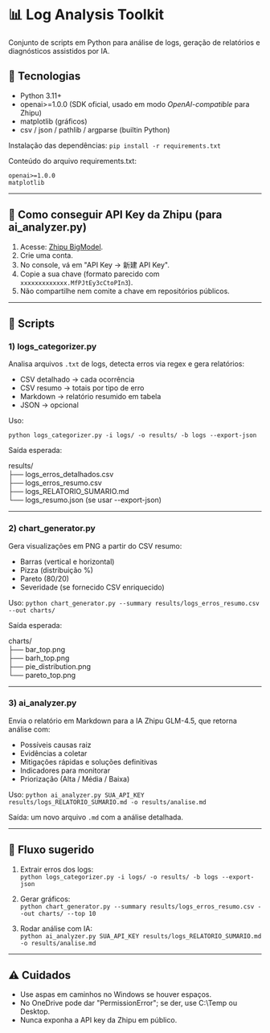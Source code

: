 # 📊 Log Analysis Toolkit

Conjunto de scripts em Python para análise de logs, geração de relatórios e diagnósticos assistidos por IA.  

## 🚀 Tecnologias

- Python 3.11+  
- openai>=1.0.0 (SDK oficial, usado em modo *OpenAI-compatible* para Zhipu)  
- matplotlib (gráficos)  
- csv / json / pathlib / argparse (builtin Python)  

Instalação das dependências:
`
pip install -r requirements.txt
`

Conteúdo do arquivo requirements.txt:

``
openai>=1.0.0
``
</br>
``
matplotlib
``

---

## 🔑 Como conseguir API Key da Zhipu (para ai_analyzer.py)

1. Acesse: <a href="https://open.bigmodel.cn/">Zhipu BigModel</a>.  
2. Crie uma conta.  
3. No console, vá em "API Key → 新建 API Key".  
4. Copie a sua chave (formato parecido com `xxxxxxxxxxxxx.MfPJtEy3cCtoPIn3`).  
5. Não compartilhe nem comite a chave em repositórios públicos.  

---

## 📂 Scripts

### 1) logs_categorizer.py

Analisa arquivos `.txt` de logs, detecta erros via regex e gera relatórios:

- CSV detalhado → cada ocorrência  
- CSV resumo → totais por tipo de erro  
- Markdown → relatório resumido em tabela  
- JSON → opcional  

Uso:

`
python logs_categorizer.py -i logs/ -o results/ -b logs --export-json
`

Saída esperada:

results/  
├── logs_erros_detalhados.csv  
├── logs_erros_resumo.csv  
├── logs_RELATORIO_SUMARIO.md  
└── logs_resumo.json   (se usar --export-json)  


---

### 2) chart_generator.py

Gera visualizações em PNG a partir do CSV resumo:

- Barras (vertical e horizontal)  
- Pizza (distribuição %)  
- Pareto (80/20)  
- Severidade (se fornecido CSV enriquecido)  

Uso:
`
python chart_generator.py --summary results/logs_erros_resumo.csv --out charts/
`

Saída esperada:

charts/  
├── bar_top.png  
├── barh_top.png  
├── pie_distribution.png  
└── pareto_top.png  


---

### 3) ai_analyzer.py

Envia o relatório em Markdown para a IA Zhipu GLM-4.5, que retorna análise com:

- Possíveis causas raiz  
- Evidências a coletar  
- Mitigações rápidas e soluções definitivas  
- Indicadores para monitorar  
- Priorização (Alta / Média / Baixa)  

Uso:
`
python ai_analyzer.py SUA_API_KEY results/logs_RELATORIO_SUMARIO.md -o results/analise.md
`

Saída: um novo arquivo `.md` com a análise detalhada.  

---

## 🔄 Fluxo sugerido

1. Extrair erros dos logs:  
   ``python logs_categorizer.py -i logs/ -o results/ -b logs --export-json``

2. Gerar gráficos:  
   ``python chart_generator.py --summary results/logs_erros_resumo.csv --out charts/ --top 10``  

3. Rodar análise com IA:  
   ``python ai_analyzer.py SUA_API_KEY results/logs_RELATORIO_SUMARIO.md -o results/analise.md``  

---

## ⚠️ Cuidados

- Use aspas em caminhos no Windows se houver espaços.  
- No OneDrive pode dar "PermissionError"; se der, use C:\Temp ou Desktop.  
- Nunca exponha a API key da Zhipu em público.  
